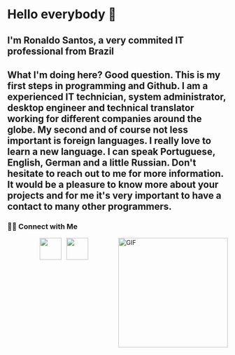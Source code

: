 <h1> Hello everybody 👋 </h1>
<h2> I'm Ronaldo Santos, a very commited IT professional from Brazil</h2>

<h2> What I'm doing here? Good question. This is my first steps in programming and Github. 
I am a experienced IT technician, system administrator, desktop engineer and technical translator working for different companies around the globe. My second and of course not less important is foreign languages. I really love to learn a new language. I can speak Portuguese, English, German and a little Russian. Don't hesitate to reach out to me for more information. It would be a pleasure to know more about your projects and for me it's very important to have a contact to many other programmers.
</h2>




<h3> 🤝🏻 Connect with Me </h3>
<img align="right" alt="GIF" src="https://static.wixstatic.com/media/b7038a_de2812c0882f402792eb66ac2d473a42~mv2.png/v1/fill/w_157,h_70,al_c,q_85,usm_0.66_1.00_0.01,enc_auto/b7038a_de2812c0882f402792eb66ac2d473a42~mv2.png)](https://static.wixstatic.com/media/b7038a_de2812c0882f402792eb66ac2d473a42~mv2.png/v1/fill/w_157,h_70,al_c,q_85,usm_0.66_1.00_0.01,enc_auto/b7038a_de2812c0882f402792eb66ac2d473a42~mv2.png)https://static.wixstatic.com/media/b7038a_de2812c0882f402792eb66ac2d473a42~mv2.png/v1/fill/w_157,h_70,al_c,q_85,usm_0.66_1.00_0.01,enc_auto/b7038a_de2812c0882f402792eb66ac2d473a42~mv2.png" width="250"/>
<p align="center">
&nbsp; <a href="https://www.linkedin.com/in/tecnologiasantos/" target="_blank" rel="noopener noreferrer"><img src="https://img.icons8.com/plasticine/100/000000/linkedin.png" width="50" /></a>
&nbsp; <a href="mailto:ronaldo@tecnologiasantos.com.br" target="_blank" rel="noopener noreferrer"><img src="https://img.icons8.com/plasticine/100/000000/gmail.png"  width="50" /></a>
</p>
